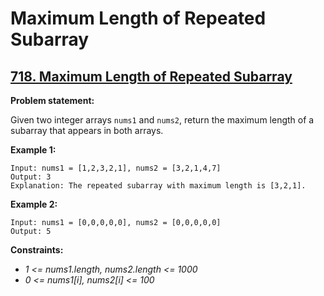 # Maximum Length of Repeated Subarray

## [718. Maximum Length of Repeated Subarray](https://leetcode.com/problems/maximum-length-of-repeated-subarray/)

**Problem statement:**

Given two integer arrays `nums1` and `nums2`, return the maximum length of a subarray that appears in both arrays.

**Example 1:**

```
Input: nums1 = [1,2,3,2,1], nums2 = [3,2,1,4,7]
Output: 3
Explanation: The repeated subarray with maximum length is [3,2,1].
```

**Example 2:**

```
Input: nums1 = [0,0,0,0,0], nums2 = [0,0,0,0,0]
Output: 5
```

**Constraints:**

* *1 <= nums1.length, nums2.length <= 1000*
* *0 <= nums1[i], nums2[i] <= 100*
